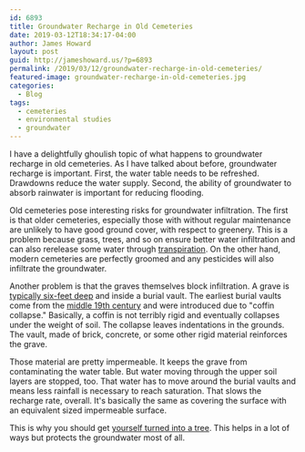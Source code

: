```yaml
---
id: 6893
title: Groundwater Recharge in Old Cemeteries
date: 2019-03-12T18:34:17-04:00
author: James Howard
layout: post
guid: http://jameshoward.us/?p=6893
permalink: /2019/03/12/groundwater-recharge-in-old-cemeteries/
featured-image: groundwater-recharge-in-old-cemeteries.jpg
categories:
  - Blog
tags:
  - cemeteries
  - environmental studies
  - groundwater
---
```

I have a delightfully ghoulish topic of what happens to groundwater
recharge in old cemeteries. As I have talked about before, groundwater
recharge is important. First, the water table needs to be refreshed.
Drawdowns reduce the water supply. Second, the ability of groundwater
to absorb rainwater is important for reducing flooding.

Old cemeteries pose interesting risks for groundwater infiltration.
The first is that older cemeteries, especially those with without
regular maintenance are unlikely to have good ground cover, with
respect to greenery. This is a problem because grass, trees, and
so on ensure better water infiltration and can also rerelease some
water through
[transpiration](https://water.usgs.gov/edu/watercycletranspiration.html).
On the other hand, modern cemeteries are perfectly groomed and any
pesticides will also infiltrate the groundwater.

Another problem is that the graves themselves block infiltration.
A grave is [typically six-feet
deep](https://www.verywellhealth.com/why-are-graves-dug-six-feet-deep-4047407)
and inside a burial vault. The earliest burial vaults come from the
[middle 19th century](https://www.wilbert.com/about/history/) and
were introduced due to "coffin collapse." Basically, a coffin is
not terribly rigid and eventually collapses under the weight of
soil. The collapse leaves indentations in the grounds. The vault,
made of brick, concrete, or some other rigid material reinforces
the grave.

Those material are pretty impermeable. It keeps the grave from
contaminating the water table. But water moving through the upper
soil layers are stopped, too. That water has to move around the
burial vaults and means less rainfall is necessary to reach saturation.
That slows the recharge rate, overall. It's basically the same as
covering the surface with an equivalent sized impermeable surface.

This is why you should get [yourself turned into a
tree](https://www.cnn.com/2017/05/03/world/eco-solutions-capsula-mundi/index.html).
This helps in a lot of ways but protects the groundwater most of
all.
